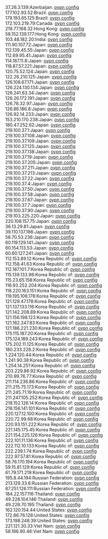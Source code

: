 37.26.3.139:Azerbaijan: [ovpn config](vpn/37_26_3_139.ovpn)  
177.102.93.52:Brazil: [ovpn config](vpn/177_102_93_52.ovpn)  
179.193.65.125:Brazil: [ovpn config](vpn/179_193_65_125.ovpn)  
172.103.219.79:Canada: [ovpn config](vpn/172_103_219_79.ovpn)  
219.77.168.32:Hong Kong: [ovpn config](vpn/219_77_168_32.ovpn)  
58.152.139.177:Hong Kong: [ovpn config](vpn/58_152_139_177.ovpn)  
103.48.182.20:India: [ovpn config](vpn/103_48_182_20.ovpn)  
111.90.107.72:Japan: [ovpn config](vpn/111_90_107_72.ovpn)  
112.139.45.55:Japan: [ovpn config](vpn/112_139_45_55.ovpn)  
112.69.95.41:Japan: [ovpn config](vpn/112_69_95_41.ovpn)  
114.187.11.8:Japan: [ovpn config](vpn/114_187_11_8.ovpn)  
118.87.57.221:Japan: [ovpn config](vpn/118_87_57_221.ovpn)  
120.75.52.124:Japan: [ovpn config](vpn/120_75_52_124.ovpn)  
122.26.210.125:Japan: [ovpn config](vpn/122_26_210_125.ovpn)  
126.108.67.171:Japan: [ovpn config](vpn/126_108_67_171.ovpn)  
126.224.130.134:Japan: [ovpn config](vpn/126_224_130_134.ovpn)  
126.241.63.34:Japan: [ovpn config](vpn/126_241_63_34.ovpn)  
126.26.172.191:Japan: [ovpn config](vpn/126_26_172_191.ovpn)  
126.78.32.97:Japan: [ovpn config](vpn/126_78_32_97.ovpn)  
126.86.186.8:Japan: [ovpn config](vpn/126_86_186_8.ovpn)  
126.92.14.233:Japan: [ovpn config](vpn/126_92_14_233.ovpn)  
153.210.170.238:Japan: [ovpn config](vpn/153_210_170_238.ovpn)  
180.47.252.62:Japan: [ovpn config](vpn/180_47_252_62.ovpn)  
219.100.37.1:Japan: [ovpn config](vpn/219_100_37_1.ovpn)  
219.100.37.108:Japan: [ovpn config](vpn/219_100_37_108.ovpn)  
219.100.37.109:Japan: [ovpn config](vpn/219_100_37_109.ovpn)  
219.100.37.125:Japan: [ovpn config](vpn/219_100_37_125.ovpn)  
219.100.37.138:Japan: [ovpn config](vpn/219_100_37_138.ovpn)  
219.100.37.19:Japan: [ovpn config](vpn/219_100_37_19.ovpn)  
219.100.37.205:Japan: [ovpn config](vpn/219_100_37_205.ovpn)  
219.100.37.211:Japan: [ovpn config](vpn/219_100_37_211.ovpn)  
219.100.37.213:Japan: [ovpn config](vpn/219_100_37_213.ovpn)  
219.100.37.22:Japan: [ovpn config](vpn/219_100_37_22.ovpn)  
219.100.37.4:Japan: [ovpn config](vpn/219_100_37_4.ovpn)  
219.100.37.50:Japan: [ovpn config](vpn/219_100_37_50.ovpn)  
219.100.37.58:Japan: [ovpn config](vpn/219_100_37_58.ovpn)  
219.100.37.67:Japan: [ovpn config](vpn/219_100_37_67.ovpn)  
219.100.37.7:Japan: [ovpn config](vpn/219_100_37_7.ovpn)  
219.100.37.90:Japan: [ovpn config](vpn/219_100_37_90.ovpn)  
219.103.225.220:Japan: [ovpn config](vpn/219_103_225_220.ovpn)  
220.108.157.75:Japan: [ovpn config](vpn/220_108_157_75.ovpn)  
36.13.29.81:Japan: [ovpn config](vpn/36_13_29_81.ovpn)  
39.110.137.186:Japan: [ovpn config](vpn/39_110_137_186.ovpn)  
58.70.53.236:Japan: [ovpn config](vpn/58_70_53_236.ovpn)  
60.119.129.141:Japan: [ovpn config](vpn/60_119_129_141.ovpn)  
60.154.113.53:Japan: [ovpn config](vpn/60_154_113_53.ovpn)  
60.60.127.241:Japan: [ovpn config](vpn/60_60_127_241.ovpn)  
112.153.89.12:Korea Republic of: [ovpn config](vpn/112_153_89_12.ovpn)  
112.158.41.63:Korea Republic of: [ovpn config](vpn/112_158_41_63.ovpn)  
112.187.101.7:Korea Republic of: [ovpn config](vpn/112_187_101_7.ovpn)  
115.139.133.98:Korea Republic of: [ovpn config](vpn/115_139_133_98.ovpn)  
115.23.65.158:Korea Republic of: [ovpn config](vpn/115_23_65_158.ovpn)  
116.93.252.204:Korea Republic of: [ovpn config](vpn/116_93_252_204.ovpn)  
118.220.163.151:Korea Republic of: [ovpn config](vpn/118_220_163_151.ovpn)  
119.195.106.178:Korea Republic of: [ovpn config](vpn/119_195_106_178.ovpn)  
121.129.47.178:Korea Republic of: [ovpn config](vpn/121_129_47_178.ovpn)  
121.137.133.116:Korea Republic of: [ovpn config](vpn/121_137_133_116.ovpn)  
121.142.208.89:Korea Republic of: [ovpn config](vpn/121_142_208_89.ovpn)  
121.156.198.123:Korea Republic of: [ovpn config](vpn/121_156_198_123.ovpn)  
121.182.247.83:Korea Republic of: [ovpn config](vpn/121_182_247_83.ovpn)  
121.186.221.230:Korea Republic of: [ovpn config](vpn/121_186_221_230.ovpn)  
175.115.187.20:Korea Republic of: [ovpn config](vpn/175_115_187_20.ovpn)  
175.124.189.243:Korea Republic of: [ovpn config](vpn/175_124_189_243.ovpn)  
175.202.11.125:Korea Republic of: [ovpn config](vpn/175_202_11_125.ovpn)  
180.233.228.2:Korea Republic of: [ovpn config](vpn/180_233_228_2.ovpn)  
1.224.120.44:Korea Republic of: [ovpn config](vpn/1_224_120_44.ovpn)  
1.241.90.38:Korea Republic of: [ovpn config](vpn/1_241_90_38.ovpn)  
1.254.14.251:Korea Republic of: [ovpn config](vpn/1_254_14_251.ovpn)  
203.229.86.92:Korea Republic of: [ovpn config](vpn/203_229_86_92.ovpn)  
210.99.76.77:Korea Republic of: [ovpn config](vpn/210_99_76_77.ovpn)  
211.114.236.86:Korea Republic of: [ovpn config](vpn/211_114_236_86.ovpn)  
211.215.75.173:Korea Republic of: [ovpn config](vpn/211_215_75_173.ovpn)  
211.245.71.19:Korea Republic of: [ovpn config](vpn/211_245_71_19.ovpn)  
211.247.105.252:Korea Republic of: [ovpn config](vpn/211_247_105_252.ovpn)  
218.152.126.14:Korea Republic of: [ovpn config](vpn/218_152_126_14.ovpn)  
218.156.141.101:Korea Republic of: [ovpn config](vpn/218_156_141_101.ovpn)  
220.127.12.100:Korea Republic of: [ovpn config](vpn/220_127_12_100.ovpn)  
220.72.99.68:Korea Republic of: [ovpn config](vpn/220_72_99_68.ovpn)  
220.93.151.222:Korea Republic of: [ovpn config](vpn/220_93_151_222.ovpn)  
221.145.175.45:Korea Republic of: [ovpn config](vpn/221_145_175_45.ovpn)  
221.154.225.126:Korea Republic of: [ovpn config](vpn/221_154_225_126.ovpn)  
222.101.11.136:Korea Republic of: [ovpn config](vpn/222_101_11_136.ovpn)  
222.112.10.133:Korea Republic of: [ovpn config](vpn/222_112_10_133.ovpn)  
222.239.1.74:Korea Republic of: [ovpn config](vpn/222_239_1_74.ovpn)  
222.97.57.81:Korea Republic of: [ovpn config](vpn/222_97_57_81.ovpn)  
58.76.170.194:Korea Republic of: [ovpn config](vpn/58_76_170_194.ovpn)  
59.15.81.129:Korea Republic of: [ovpn config](vpn/59_15_81_129.ovpn)  
61.79.171.219:Korea Republic of: [ovpn config](vpn/61_79_171_219.ovpn)  
195.8.44.194:Russian Federation: [ovpn config](vpn/195_8_44_194.ovpn)  
213.129.33.6:Russian Federation: [ovpn config](vpn/213_129_33_6.ovpn)  
87.251.126.111:Russian Federation: [ovpn config](vpn/87_251_126_111.ovpn)  
184.22.157.116:Thailand: [ovpn config](vpn/184_22_157_116.ovpn)  
49.228.104.146:Thailand: [ovpn config](vpn/49_228_104_146.ovpn)  
49.228.70.195:Thailand: [ovpn config](vpn/49_228_70_195.ovpn)  
162.120.154.44:United States: [ovpn config](vpn/162_120_154_44.ovpn)  
172.86.76.128:United States: [ovpn config](vpn/172_86_76_128.ovpn)  
173.198.248.39:United States: [ovpn config](vpn/173_198_248_39.ovpn)  
221.121.30.33:Viet Nam: [ovpn config](vpn/221_121_30_33.ovpn)  
58.186.90.46:Viet Nam: [ovpn config](vpn/58_186_90_46.ovpn)  
